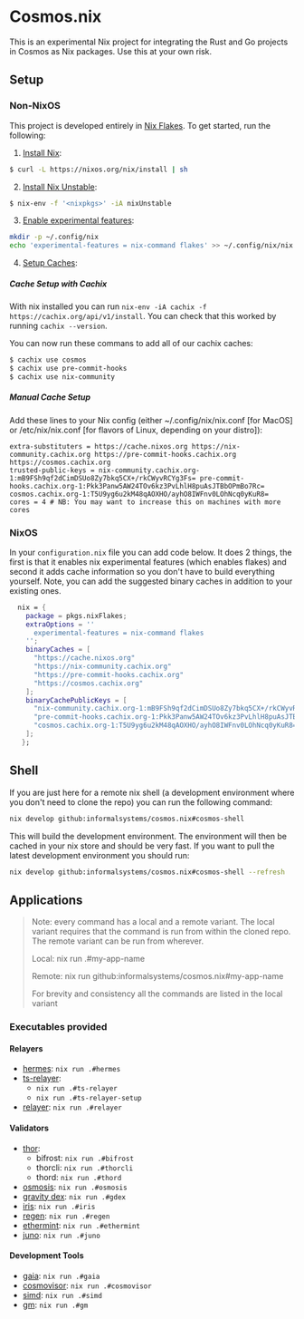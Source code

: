 # Cosmos.nix

This is an experimental Nix project for integrating the Rust and Go projects in Cosmos
as Nix packages. Use this at your own risk.

## Setup

### Non-NixOS

This project is developed entirely in [Nix Flakes](https://nixos.wiki/wiki/Flakes).
To get started, run the following:

1. [Install Nix](https://nixos.org/download.html):

```bash
$ curl -L https://nixos.org/nix/install | sh
```

2. [Install Nix Unstable](https://serokell.io/blog/practical-nix-flakes):

```bash
$ nix-env -f '<nixpkgs>' -iA nixUnstable
```

3. [Enable experimental features](https://serokell.io/blog/practical-nix-flakes):

```bash
mkdir -p ~/.config/nix
echo 'experimental-features = nix-command flakes' >> ~/.config/nix/nix.conf
```

4. [Setup Caches](https://nixos.org/manual/nix/unstable/package-management/sharing-packages.html):

##### Cache Setup with Cachix

With nix installed you can run `nix-env -iA cachix -f https://cachix.org/api/v1/install`.
You can check that this worked by running `cachix --version`.

You can now run these commans to add all of our cachix caches:

```bash
$ cachix use cosmos
$ cachix use pre-commit-hooks
$ cachix use nix-community
```

##### Manual Cache Setup

Add these lines to your Nix config (either ~/.config/nix/nix.conf [for MacOS] or
/etc/nix/nix.conf [for flavors of Linux, depending on your distro]):

```
extra-substituters = https://cache.nixos.org https://nix-community.cachix.org https://pre-commit-hooks.cachix.org https://cosmos.cachix.org
trusted-public-keys = nix-community.cachix.org-1:mB9FSh9qf2dCimDSUo8Zy7bkq5CX+/rkCWyvRCYg3Fs= pre-commit-hooks.cachix.org-1:Pkk3Panw5AW24TOv6kz3PvLhlH8puAsJTBbOPmBo7Rc= cosmos.cachix.org-1:T5U9yg6u2kM48qAOXHO/ayhO8IWFnv0LOhNcq0yKuR8=
cores = 4 # NB: You may want to increase this on machines with more cores
```

### NixOS

In your `configuration.nix` file you can add code below. It does 2 things, the
first is that it enables nix experimental features (which enables flakes) and
second it adds cache information so you don't have to build everything yourself.
Note, you can add the suggested binary caches in addition to your existing ones.

```nix
  nix = {
    package = pkgs.nixFlakes;
    extraOptions = ''
      experimental-features = nix-command flakes
    '';
    binaryCaches = [
      "https://cache.nixos.org"
      "https://nix-community.cachix.org"
      "https://pre-commit-hooks.cachix.org"
      "https://cosmos.cachix.org"
    ];
    binaryCachePublicKeys = [
      "nix-community.cachix.org-1:mB9FSh9qf2dCimDSUo8Zy7bkq5CX+/rkCWyvRCYg3Fs="
      "pre-commit-hooks.cachix.org-1:Pkk3Panw5AW24TOv6kz3PvLhlH8puAsJTBbOPmBo7Rc="
      "cosmos.cachix.org-1:T5U9yg6u2kM48qAOXHO/ayhO8IWFnv0LOhNcq0yKuR8="
    ];
   };
```

## Shell

If you are just here for a remote nix shell (a development environment where
you don't need to clone the repo) you can run the following command:

```bash
nix develop github:informalsystems/cosmos.nix#cosmos-shell
```

This will build the development environment. The environment will then be
cached in your nix store and should be very fast. If you want to pull the
latest development environment you should run:

```bash
nix develop github:informalsystems/cosmos.nix#cosmos-shell --refresh
```

## Applications

> Note: every command has a local and a remote variant. The local variant requires
> that the command is run from within the cloned repo. The remote variant can be run
> from wherever.
>
> Local: nix run .#my-app-name
> 
> Remote: nix run github:informalsystems/cosmos.nix#my-app-name
>
> For brevity and consistency all the commands are listed in the local variant

### Executables provided

#### Relayers
- [hermes](https://hermes.informal.systems/): `nix run .#hermes`
- [ts-relayer](https://github.com/confio/ts-relayer):
  - `nix run .#ts-relayer`
  - `nix run .#ts-relayer-setup`
- [relayer](https://github.com/cosmos/relayer): `nix run .#relayer`

#### Validators
- [thor](https://github.com/thorchain/thornode):
  - bifrost: `nix run .#bifrost`
  - thorcli: `nix run .#thorcli`
  - thord: `nix run .#thord`
- [osmosis](https://github.com/osmosis-labs/osmosis): `nix run .#osmosis`
- [gravity dex](https://github.com/b-harvest/gravity-dex-backend): `nix run .#gdex`
- [iris](https://github.com/irisnet/irishub): `nix run .#iris`
- [regen](https://github.com/regen-network/regen-ledger): `nix run .#regen`
- [ethermint](https://github.com/tharsis/ethermint): `nix run .#ethermint`
- [juno](https://github.com/CosmosContracts/juno): `nix run .#juno`

#### Development Tools
- [gaia](https://hub.cosmos.network/main/gaia-tutorials/what-is-gaia.html): `nix run .#gaia`
- [cosmovisor](https://docs.cosmos.network/master/run-node/cosmovisor.html): `nix run .#cosmovisor`
- [simd](https://docs.cosmos.network/master/run-node/interact-node.html): `nix run .#simd`
- [gm](https://github.com/informalsystems/ibc-rs/tree/master/scripts/gm): `nix run .#gm`
